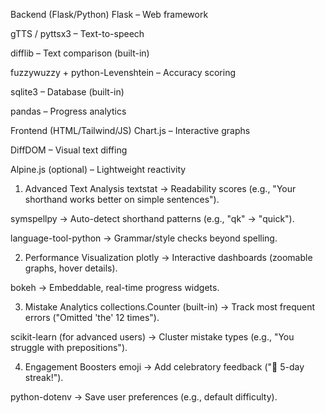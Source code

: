 Backend (Flask/Python)
Flask – Web framework

gTTS / pyttsx3 – Text-to-speech

difflib – Text comparison (built-in)

fuzzywuzzy + python-Levenshtein – Accuracy scoring

sqlite3 – Database (built-in)

pandas – Progress analytics

Frontend (HTML/Tailwind/JS)
Chart.js – Interactive graphs

DiffDOM – Visual text diffing

Alpine.js (optional) – Lightweight reactivity


1. Advanced Text Analysis
textstat → Readability scores (e.g., "Your shorthand works better on simple sentences").

symspellpy → Auto-detect shorthand patterns (e.g., "qk" → "quick").

language-tool-python → Grammar/style checks beyond spelling.

2. Performance Visualization
plotly → Interactive dashboards (zoomable graphs, hover details).

bokeh → Embeddable, real-time progress widgets.

3. Mistake Analytics
collections.Counter (built-in) → Track most frequent errors ("Omitted 'the' 12 times").

scikit-learn (for advanced users) → Cluster mistake types (e.g., "You struggle with prepositions").

4. Engagement Boosters
emoji → Add celebratory feedback ("🎉 5-day streak!").

python-dotenv → Save user preferences (e.g., default difficulty).
